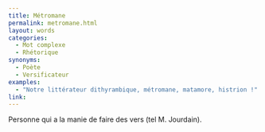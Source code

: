 ```yaml
---
title: Métromane
permalink: metromane.html
layout: words
categories:
  - Mot complexe
  - Rhétorique
synonyms:
  - Poète
  - Versificateur
examples:
  - "Notre littérateur dithyrambique, métromane, matamore, histrion !"
link: 
---
```


Personne qui a la manie de faire des vers (tel M. Jourdain).
